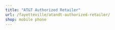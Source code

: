 ```yaml
---
title: "AT&T Authorized Retailer"
url: /fayetteville/atandt-authorized-retailer/
shop: mobile phone
---
```

